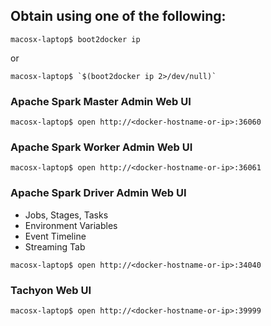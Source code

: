 ## Obtain <docker-hostname-or-ip> using one of the following:
```
macosx-laptop$ boot2docker ip
```
or
```
macosx-laptop$ `$(boot2docker ip 2>/dev/null)`
```

### Apache Spark Master Admin Web UI
```
macosx-laptop$ open http://<docker-hostname-or-ip>:36060
```

### Apache Spark Worker Admin Web UI
```
macosx-laptop$ open http://<docker-hostname-or-ip>:36061
```

### Apache Spark Driver Admin Web UI
* Jobs, Stages, Tasks
* Environment Variables
* Event Timeline
* Streaming Tab
```
macosx-laptop$ open http://<docker-hostname-or-ip>:34040
```

### Tachyon Web UI
```
macosx-laptop$ open http://<docker-hostname-or-ip>:39999
```
